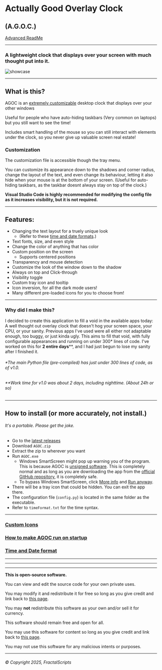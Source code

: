 # Actually Good Overlay Clock
## (A.G.O.C.)
[Advanced ReadMe](https://github.com/FractalScripts/actually-good-overlay-clock/blob/main/README_ADVANCED.md)

---
### A lightweight clock that displays over your screen with much thought put into it.
![showcase](./gallery/showcase_small.gif)

---
## What is this?
AGOC is an <ins>extremely customizable</ins> desktop clock that displays over your other windows

Useful for people who have auto-hiding taskbars (Very common on laptops) but you still want to see the time!

Includes smart handling of the mouse so you can still interact with elements under the clock, so you never give up valuable screen real estate!

### Customization
The customization file is accessible though the tray menu.

You can customize its appearance down to the shadows and corner radius, change the layout of the text, and even change its behaviour, letting it also hide when your mouse is at the bottom of your screen. (Useful for auto-hiding taskbars, as the taskbar doesnt always stay on top of the clock.)

**Visual Studio Code is highly recommended for modifying the config file as it increases visibility, but it is not required.**

---
## Features:
- Changing the text layout for a truely unique look
  - (Refer to these [time and date formats](https://github.com/FractalScripts/actually-good-overlay-clock/blob/main/README_ADVANCED.md#time-and-date-format).)
- Text fonts, size, and even style
- Change the color of anything that has color
- Custom position on the screen
  - Supports centered positions
- Transparency and mouse detection
- Customize the look of the window down to the shadow
- Always on top and Click-through
- Visibility toggle
- Custom tray icon and tooltip
- Icon inversion, for all the dark mode users!
- Many different pre-loaded icons for you to choose from!

---
### Why did I make this?
I decided to create this application to fill a void in the available apps today: A well thought out overlay clock that doesn't hog your screen space, your CPU, or your sanity.
Previous apps I've used were all either not adaptable enough, too buggy, or just kinda ugly.
This aims to fill that void, with fully configurable appearances and running on under 300\* lines of code.
I've worked on this for **2 entire days**\*\*, and I had just begun to lose my sanity after I finished it.
###### \*The main Python file (pre-compiled) has just under 300 lines of code, as of v1.0.
###### \*\*Work time for v1.0 was about 2 days, including nighttime. (About 24h or so)

---
## How to install (or more accurately, not install.)
###### It's a portable. Please get the joke.

- Go to the [latest releases](https://github.com/FractalScripts/actually-good-overlay-clock/releases)
- Download `AGOC.zip`
- Extract the zip to wherever you want
- Run `AGOC.exe`
  - Windows SmartScreen might pop up warning you of the program. This is because AGOC is <ins>unsigned software</ins>. This is completely normal and as long as you are downloading the app from the [official GitHub repository](https://github.com/FractalScripts/actually-good-overlay-clock), it is completely safe.
  - To bypass Windows SmartScreen, click <ins>More info</ins> and <ins>Run anyway</ins>.
- There will be a tray icon that could be hidden. You can exit the app there.
- The configuration file (`config.py`) is located in the same folder as the executable.
- Refer to `timeFormat.txt` for the time syntax.

---
### [Custom Icons](https://github.com/FractalScripts/actually-good-overlay-clock/blob/main/README_ADVANCED.md#custom-icons)

### [How to make AGOC run on startup](https://github.com/FractalScripts/actually-good-overlay-clock/blob/main/README_ADVANCED.md#how-to-make-agoc-run-on-startup)

### [Time and Date format](https://github.com/FractalScripts/actually-good-overlay-clock/blob/main/README_ADVANCED.md#time-and-date-format)

---
---
---
**This is open-source software.**

You can view and edit the source code for your own private uses.

You may modify it and redistribute it for free so long as you give credit and link back to [this page](https://github.com/FractalScripts/actually-good-overlay-clock).

You may **not** redistribute this software as your own and/or sell it for currency.

This software should remain free and open for all.

You may use this software for content so long as you give credit and link back to [this page](https://github.com/FractalScripts/actually-good-overlay-clock).

You may not use this software for any malicious intents or purposes.

---
###### © Copyright 2025, FractalScripts
